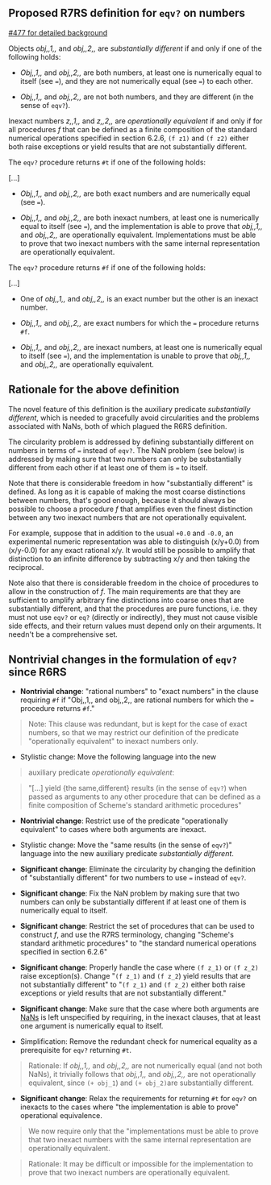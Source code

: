 ## Proposed R7RS definition for `eqv?` on numbers

[#477 for detailed background](See)

Objects *obj,,1,,* and *obj,,2,,* are *substantially different* if and only if one of the following holds:

* *Obj,,1,,* and *obj,,2,,* are both numbers, at least one is numerically equal to itself (see `=`), and they are not numerically equal (see `=`) to each other.

* *Obj,,1,,* and *obj,,2,,* are not both numbers, and they are different (in the sense of `eqv?`).

Inexact numbers *z,,1,,* and *z,,2,,* are *operationally equivalent* if and only if for all procedures *f* that can be defined as a finite composition of the standard numerical operations specified in section 6.2.6, `(f z1)` and `(f z2)` either both raise exceptions or yield results that are not substantially different.

The `eqv?` procedure returns `#t` if one of the following holds:

[...]

* *Obj,,1,,* and *obj,,2,,* are both exact numbers and are numerically equal (see `=`).

* *Obj,,1,,* and *obj,,2,,* are both inexact numbers, at least one is numerically equal to itself (see `=`), and the implementation is able to prove that *obj,,1,,* and *obj,,2,,* are operationally equivalent.  Implementations must be able to prove that two inexact numbers with the same internal representation are operationally equivalent.

The `eqv?` procedure returns `#f` if one of the following holds:

[...]

* One of *obj,,1,,* and *obj,,2,,* is an exact number but the other is an inexact number.

* *Obj,,1,,* and *obj,,2,,* are exact numbers for which the `=` procedure returns `#f`.

* *Obj,,1,,* and *obj,,2,,* are inexact numbers, at least one is numerically equal to itself (see `=`), and the implementation is unable to prove that *obj,,1,,* and *obj,,2,,* are operationally equivalent.

## Rationale for the above definition

The novel feature of this definition is the auxiliary predicate *substantially different*, which is needed to gracefully avoid circularities and the problems associated with NaNs, both of which plagued the R6RS definition.

The circularity problem is addressed by defining substantially different on numbers in terms of `=` instead of `eqv?`.  The NaN problem (see below) is addressed by making sure that two numbers can only be substantially different from each other if at least one of them is `=` to itself.

Note that there is considerable freedom in how "substantially different" is defined.  As long as it is capable of making the most coarse distinctions between numbers, that's good enough, because it should always be possible to choose a procedure *f* that amplifies even the finest distinction between any two inexact numbers that are not operationally equivalent.

For example, suppose that in addition to the usual `+0.0` and `-0.0`, an experimental numeric representation was able to distinguish (x/y+0.0) from (x/y-0.0) for any exact rational x/y.  It would still be possible to amplify that distinction to an infinite difference by subtracting x/y and then taking the reciprocal.

Note also that there is considerable freedom in the choice of procedures to allow in the construction of *f*.  The main requirements are that they are sufficient to amplify arbitrary fine distinctions into coarse ones that are substantially different, and that the procedures are pure functions, i.e. they must not use `eqv?` or `eq?` (directly or indirectly), they must not cause visible side effects, and their return values must depend only on their arguments.  It needn't be a comprehensive set.

## Nontrivial changes in the formulation of `eqv?` since R6RS

* **Nontrivial change**: "rational numbers" to "exact numbers" in the clause requiring `#f` if "Obj,,1,, and obj,,2,, are rational numbers for which the `=` procedure returns `#f`."

> Note: This clause was redundant, but is kept for the case of exact numbers, so that we may restrict our definition of the predicate "operationally equivalent" to inexact numbers only.

* Stylistic change: Move the following language into the new
> auxiliary predicate *operationally equivalent*:

> "[...] yield {the same,different} results (in the sense of `eqv?`) when passed as arguments to any other procedure that can be defined as a finite composition of Scheme's standard arithmetic procedures"

* **Nontrivial change**: Restrict use of the predicate "operationally equivalent" to cases where both arguments are inexact.

* Stylistic change: Move the "same results (in the sense of `eqv?`)" language into the new auxiliary predicate *substantially different*.

* **Significant change**: Eliminate the circularity by changing the definition of "substantially different" for two numbers to use `=` instead of `eqv?`.

* **Significant change**: Fix the NaN problem by making sure that two numbers can only be substantially different if at least one of them is numerically equal to itself.

* **Significant change**: Restrict the set of procedures that can be used to construct *f*, and use the R7RS terminology, changing "Scheme's standard arithmetic procedures" to "the standard numerical operations specified in section 6.2.6"

* **Significant change**: Properly handle the case where `(f z_1)` or `(f z_2)` raise exception(s).  Change "`(f z_1)` and `(f z_2`) yield results that are not substantially different" to "`(f z_1)` and `(f z_2)` either both raise exceptions or yield results that are not substantially different."

* **Significant change**: Make sure that the case where both arguments are [NaNs](NaNs.md) is left unspecified by requiring, in the inexact clauses, that at least one argument is numerically equal to itself.

* Simplification: Remove the redundant check for numerical equality as a prerequisite for `eqv?` returning `#t`.

> Rationale: If *obj,,1,,* and *obj,,2,,* are not numerically equal (and not both NaNs), it trivially follows that *obj,,1,,* and *obj,,2,,* are not operationally equivalent, since `(+ obj_1`) and `(+ obj_2)`are substantially different.

* **Significant change**: Relax the requirements for returning `#t` for `eqv?` on inexacts to the cases where "the implementation is able to prove" operational equivalence.

> We now require only that the "implementations must be able to prove that two inexact numbers with the same internal representation are operationally equivalent.

> Rationale: It may be difficult or impossible for the implementation to prove that two inexact numbers are operationally equivalent.

